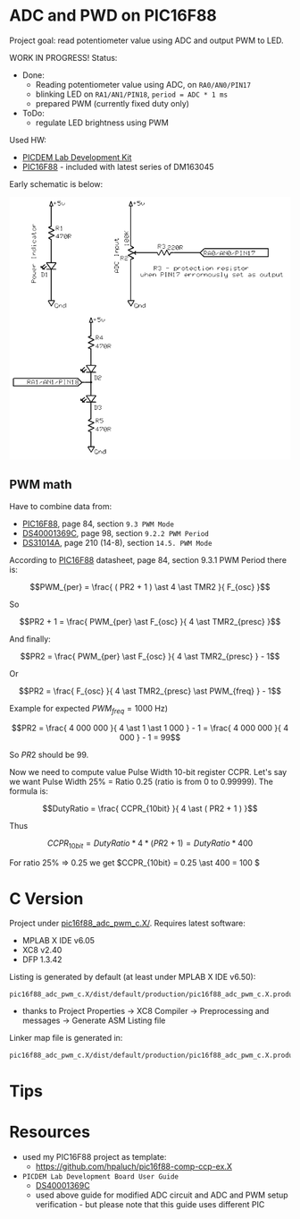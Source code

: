 # ADC and PWD on PIC16F88

Project goal: read potentiometer value using ADC and output PWM to LED.

WORK IN PROGRESS! Status:
- Done:
  - Reading potentiometer value using ADC, on `RA0/AN0/PIN17`
  - blinking LED on `RA1/AN1/PIN18`, `period = ADC * 1 ms`
  - prepared PWM (currently fixed duty only)
- ToDo:
  - regulate LED brightness using PWM

Used HW:
- [PICDEM Lab Development Kit][DM163045] 
- [PIC16F88][PIC16F88] - included with latest series of DM163045

Early schematic is below:

![PIC16F88 ADC PWM Schematic](https://raw.githubusercontent.com/hpaluch/pic16f88-adc-pwm/master/ExpressPCB/pic16f88-adc-pwm.png)

## PWM math

Have to combine data from:
- [PIC16F88][PIC16F88], page 84, section `9.3 PWM Mode`
- [DS40001369C][DS40001369C], page 98, section `9.2.2 PWM Period`
- [DS31014A][DS31014A], page 210 (14-8), section `14.5. PWM Mode`

According to [PIC16F88][PIC16F88]  datasheet, page 84, section 9.3.1 PWM Period there is:
```math
PWM_{per} = \frac{ ( PR2 + 1 ) \ast 4 \ast TMR2 }{ F_{osc} }
```

So
```math
PR2 + 1 =  \frac{ PWM_{per} \ast F_{osc} }{ 4 \ast TMR2_{presc}  }
```
And finally:
```math
PR2 = \frac{ PWM_{per} \ast F_{osc} }{ 4 \ast TMR2_{presc}  } - 1
```
Or
```math
PR2 = \frac{ F_{osc} }{ 4 \ast TMR2_{presc} \ast PWM_{freq}  } - 1
```
Example for expected $PWM_{freq} = 1000$ Hz)
```math
PR2 = \frac{  4 000 000 }{ 4 \ast 1 \ast 1 000 } - 1 =  \frac{ 4 000 000 }{ 4 000 } - 1 = 99
```
So $PR2$ should be $99$.

Now we need to compute value Pulse Width 10-bit register CCPR. Let's say we want
Pulse Width 25% = Ratio 0.25 (ratio is from 0 to 0.99999). The formula is:
```math
DutyRatio = \frac{ CCPR_{10bit} }{ 4 \ast ( PR2 + 1 ) }
```
Thus
```math
CCPR_{10bit} = DutyRatio  \ast 4 \ast (PR2 + 1 ) = DutyRatio \ast 400
```
For ratio 25% => 0.25 we get $CCPR_{10bit} = 0.25 \ast 400 = 100 $


# C Version

Project under [pic16f88_adc_pwm_c.X/](pic16f88_adc_pwm_c.X/). Requires latest software:
- MPLAB X IDE v6.05
- XC8 v2.40
- DFP 1.3.42

Listing is generated by default (at least under MPLAB X IDE v6.50):
```
pic16f88_adc_pwm_c.X/dist/default/production/pic16f88_adc_pwm_c.X.production.lst
```
- thanks to Project Properties -> XC8 Compiler -> Preprocessing and messages -> Generate ASM Listing file

Linker map file is generated in:
```
pic16f88_adc_pwm_c.X/dist/default/production/pic16f88_adc_pwm_c.X.production.map
```

# Tips


# Resources

- used my PIC16F88 project as template:
  - https://github.com/hpaluch/pic16f88-comp-ccp-ex.X
- `PICDEM Lab Development Board User Guide`
  - [DS40001369C][DS40001369C]
  - used above guide for modified ADC circuit and ADC and PWM
    setup verification - but please note that this guide uses
    different PIC

[DM163045]: http://www.microchip.com/Developmenttools/ProductDetails/DM163045 "PICDEM Lab Development Kit"
[PIC16F88]: https://www.microchip.com/wwwproducts/en/PIC16F88 "PIC16F88 Overview"
[DS40001369C]: https://ww1.microchip.com/downloads/en/DeviceDoc/40001369C.pdf "PICDEM Lab Development Board User Guide"
[DS31014A]: https://ww1.microchip.com/downloads/en/devicedoc/33023a.pdf "PICmicro Mid-Range MCU Family Reference Manual"
